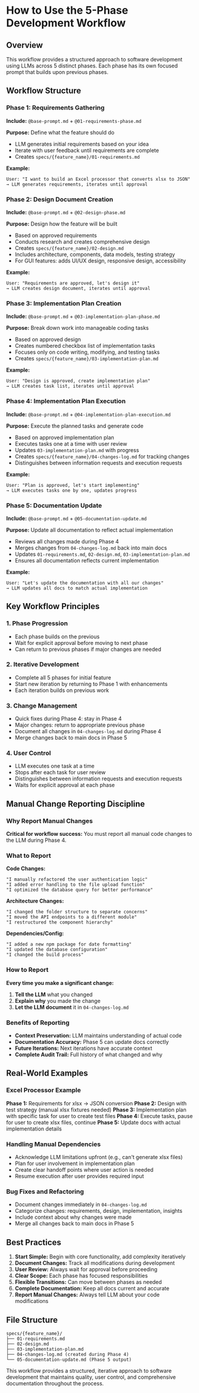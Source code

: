 # How to Use the 5-Phase Development Workflow

## Overview

This workflow provides a structured approach to software development using LLMs across 5 distinct phases. Each phase has its own focused prompt that builds upon previous phases.

## Workflow Structure

### Phase 1: Requirements Gathering

**Include:** `@base-prompt.md` + `@01-requirements-phase.md`

**Purpose:** Define what the feature should do

- LLM generates initial requirements based on your idea
- Iterate with user feedback until requirements are complete
- Creates `specs/{feature_name}/01-requirements.md`

**Example:**

```
User: "I want to build an Excel processor that converts xlsx to JSON"
→ LLM generates requirements, iterates until approval
```

### Phase 2: Design Document Creation

**Include:** `@base-prompt.md` + `@02-design-phase.md`

**Purpose:** Design how the feature will be built

- Based on approved requirements
- Conducts research and creates comprehensive design
- Creates `specs/{feature_name}/02-design.md`
- Includes architecture, components, data models, testing strategy
- For GUI features: adds UI/UX design, responsive design, accessibility

**Example:**

```
User: "Requirements are approved, let's design it"
→ LLM creates design document, iterates until approval
```

### Phase 3: Implementation Plan Creation

**Include:** `@base-prompt.md` + `@03-implementation-plan-phase.md`

**Purpose:** Break down work into manageable coding tasks

- Based on approved design
- Creates numbered checkbox list of implementation tasks
- Focuses only on code writing, modifying, and testing tasks
- Creates `specs/{feature_name}/03-implementation-plan.md`

**Example:**

```
User: "Design is approved, create implementation plan"
→ LLM creates task list, iterates until approval
```

### Phase 4: Implementation Plan Execution

**Include:** `@base-prompt.md` + `@04-implementation-plan-execution.md`

**Purpose:** Execute the planned tasks and generate code

- Based on approved implementation plan
- Executes tasks one at a time with user review
- Updates `03-implementation-plan.md` with progress
- Creates `specs/{feature_name}/04-changes-log.md` for tracking changes
- Distinguishes between information requests and execution requests

**Example:**

```
User: "Plan is approved, let's start implementing"
→ LLM executes tasks one by one, updates progress
```

### Phase 5: Documentation Update

**Include:** `@base-prompt.md` + `@05-documentation-update.md`

**Purpose:** Update all documentation to reflect actual implementation

- Reviews all changes made during Phase 4
- Merges changes from `04-changes-log.md` back into main docs
- Updates `01-requirements.md`, `02-design.md`, `03-implementation-plan.md`
- Ensures all documentation reflects current implementation

**Example:**

```
User: "Let's update the documentation with all our changes"
→ LLM updates all docs to match actual implementation
```

## Key Workflow Principles

### 1. Phase Progression

- Each phase builds on the previous
- Wait for explicit approval before moving to next phase
- Can return to previous phases if major changes are needed

### 2. Iterative Development

- Complete all 5 phases for initial feature
- Start new iteration by returning to Phase 1 with enhancements
- Each iteration builds on previous work

### 3. Change Management

- Quick fixes during Phase 4: stay in Phase 4
- Major changes: return to appropriate previous phase
- Document all changes in `04-changes-log.md` during Phase 4
- Merge changes back to main docs in Phase 5

### 4. User Control

- LLM executes one task at a time
- Stops after each task for user review
- Distinguishes between information requests and execution requests
- Waits for explicit approval at each phase

## Manual Change Reporting Discipline

### Why Report Manual Changes

**Critical for workflow success:** You must report all manual code changes to the LLM during Phase 4.

### What to Report

**Code Changes:**

```
"I manually refactored the user authentication logic"
"I added error handling to the file upload function"
"I optimized the database query for better performance"
```

**Architecture Changes:**

```
"I changed the folder structure to separate concerns"
"I moved the API endpoints to a different module"
"I restructured the component hierarchy"
```

**Dependencies/Config:**

```
"I added a new npm package for date formatting"
"I updated the database configuration"
"I changed the build process"
```

### How to Report

**Every time you make a significant change:**

1. **Tell the LLM** what you changed
2. **Explain why** you made the change
3. **Let the LLM document** it in `04-changes-log.md`

### Benefits of Reporting

- **Context Preservation:** LLM maintains understanding of actual code
- **Documentation Accuracy:** Phase 5 can update docs correctly
- **Future Iterations:** Next iterations have accurate context
- **Complete Audit Trail:** Full history of what changed and why

## Real-World Examples

### Excel Processor Example

**Phase 1:** Requirements for xlsx → JSON conversion
**Phase 2:** Design with test strategy (manual xlsx fixtures needed)
**Phase 3:** Implementation plan with specific task for user to create test files
**Phase 4:** Execute tasks, pause for user to create xlsx files, continue
**Phase 5:** Update docs with actual implementation details

### Handling Manual Dependencies

- Acknowledge LLM limitations upfront (e.g., can't generate xlsx files)
- Plan for user involvement in implementation plan
- Create clear handoff points where user action is needed
- Resume execution after user provides required input

### Bug Fixes and Refactoring

- Document changes immediately in `04-changes-log.md`
- Categorize changes: requirements, design, implementation, insights
- Include context about why changes were made
- Merge all changes back to main docs in Phase 5

## Best Practices

1. **Start Simple:** Begin with core functionality, add complexity iteratively
2. **Document Changes:** Track all modifications during development
3. **User Review:** Always wait for approval before proceeding
4. **Clear Scope:** Each phase has focused responsibilities
5. **Flexible Transitions:** Can move between phases as needed
6. **Complete Documentation:** Keep all docs current and accurate
7. **Report Manual Changes:** Always tell LLM about your code modifications

## File Structure

```
specs/{feature_name}/
├── 01-requirements.md
├── 02-design.md
├── 03-implementation-plan.md
├── 04-changes-log.md (created during Phase 4)
└── 05-documentation-update.md (Phase 5 output)
```

This workflow provides a structured, iterative approach to software development that maintains quality, user control, and comprehensive documentation throughout the process.
